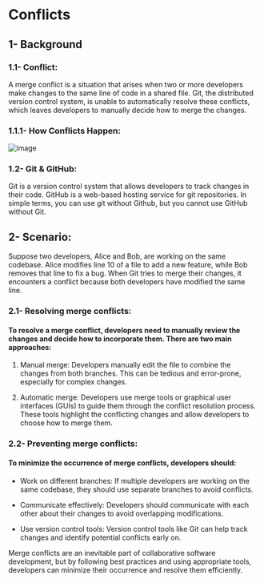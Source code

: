 # Conflicts
## 1- Background
### 1.1- Conflict:
A merge conflict is a situation that arises when two or more developers make changes to the same line of code in a shared file. Git, the distributed version control system, is unable to automatically resolve these conflicts, which leaves developers to manually decide how to merge the changes.
### 1.1.1- How Conflicts Happen:
![image](https://github.com/leeu4/conflict/assets/123780953/216a3cde-e566-4d5d-b112-8a20f33eff6e)
### 1.2- Git & GitHub:
Git is a version control system that allows developers to track changes in their code. GitHub is a web-based hosting service for git repositories. In simple terms, you can use git without Github, but you cannot use GitHub without Git.
## 2- Scenario:
Suppose two developers, Alice and Bob, are working on the same codebase. Alice modifies line 10 of a file to add a new feature, while Bob removes that line to fix a bug. When Git tries to merge their changes, it encounters a conflict because both developers have modified the same line.
### 2.1- Resolving merge conflicts:
#### To resolve a merge conflict, developers need to manually review the changes and decide how to incorporate them. There are two main approaches:


  1. Manual merge: Developers manually edit the file to combine the changes from both branches. This can be tedious and error-prone, especially for complex changes.

  2. Automatic merge: Developers use merge tools or graphical user interfaces (GUIs) to guide them through the conflict resolution process. These tools highlight the conflicting changes and allow developers to choose how to merge them.
     
### 2.2- Preventing merge conflicts:
#### To minimize the occurrence of merge conflicts, developers should:


  * Work on different branches: If multiple developers are working on the same codebase, they should use separate branches to avoid conflicts.

  * Communicate effectively: Developers should communicate with each other about their changes to avoid overlapping modifications.

  * Use version control tools: Version control tools like Git can help track changes and identify potential conflicts early on.

Merge conflicts are an inevitable part of collaborative software development, but by following best practices and using appropriate tools, developers can minimize their occurrence and resolve them efficiently.
